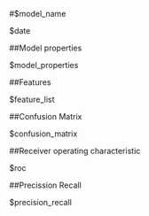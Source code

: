 #$model_name

$date

##Model properties

$model_properties

##Features

$feature_list


##Confusion Matrix

$confusion_matrix

##Receiver operating characteristic

$roc

##Precission Recall

$precision_recall

